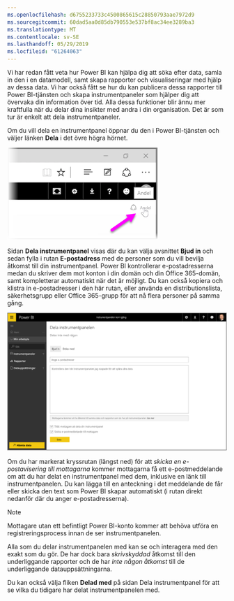 ```yaml
---
ms.openlocfilehash: d6755233733c4500865615c28850793aae7972d9
ms.sourcegitcommit: 60dad5aa0d85db790553e537bf8ac34ee3289ba3
ms.translationtype: MT
ms.contentlocale: sv-SE
ms.lasthandoff: 05/29/2019
ms.locfileid: "61264063"
---
```

Vi har redan fått veta hur Power BI kan hjälpa dig att söka efter data, samla in den i en datamodell, samt skapa rapporter och visualiseringar med hjälp av dessa data. Vi har också fått se hur du kan publicera dessa rapporter till Power BI-tjänsten och skapa instrumentpaneler som hjälper dig att övervaka din information över tid. Alla dessa funktioner blir ännu mer kraftfulla när du delar dina insikter med andra i din organisation. Det är som tur är enkelt att dela instrumentpaneler.

Om du vill dela en instrumentpanel öppnar du den i Power BI-tjänsten och väljer länken **Dela** i det övre högra hörnet.

![](media/4-4-share-dashboards/4-4_1.png)

Sidan **Dela instrumentpanel** visas där du kan välja avsnittet **Bjud in** och sedan fylla i rutan **E-postadress** med de personer som du vill bevilja åtkomst till din instrumentpanel. Power BI kontrollerar e-postadresserna medan du skriver dem mot konton i din domän och din Office 365-domän, samt kompletterar automatiskt när det är möjligt. Du kan också kopiera och klistra in e-postadresser i den här rutan, eller använda en distributionslista, säkerhetsgrupp eller Office 365-grupp för att nå flera personer på samma gång.

![](media/4-4-share-dashboards/4-4_2.png)

Om du har markerat kryssrutan (längst ned) för att *skicka en e-postavisering till mottagarna* kommer mottagarna få ett e-postmeddelande om att du har delat en instrumentpanel med dem, inklusive en länk till instrumentpanelen. Du kan lägga till en anteckning i det meddelande de får eller skicka den text som Power BI skapar automatiskt (i rutan direkt nedanför där du anger e-postadresserna).

>[!NOTE]
>Mottagare utan ett befintligt Power BI-konto kommer att behöva utföra en registreringsprocess innan de ser instrumentpanelen.
> 
> 

Alla som du delar instrumentpanelen med kan se och interagera med den exakt som du gör. De har dock bara *skrivskyddad* åtkomst till den underliggande rapporter och de har *inte någon åtkomst* till de underliggande datauppsättningarna.

Du kan också välja fliken **Delad med** på sidan Dela instrumentpanel för att se vilka du tidigare har delat instrumentpanelen med.

